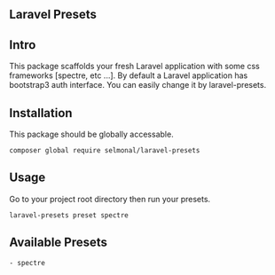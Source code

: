 ## Laravel Presets

## Intro
This package scaffolds your fresh Laravel application with some css frameworks [spectre, etc ...]. By default a Laravel application has bootstrap3 auth interface. You can easily change it by laravel-presets.

## Installation
This package should be globally accessable.
```
composer global require selmonal/laravel-presets
```

## Usage
Go to your project root directory then run your presets.
```
laravel-presets preset spectre
```

## Available Presets
    - spectre